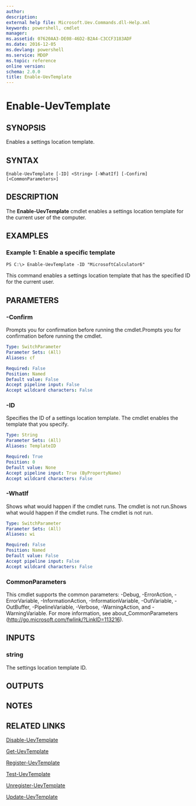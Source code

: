 ```yaml
---
author: 
description: 
external help file: Microsoft.Uev.Commands.dll-Help.xml
keywords: powershell, cmdlet
manager: 
ms.assetid: 07620AA3-DE08-46D2-B2A4-C3CCF3183ADF
ms.date: 2016-12-05
ms.devlang: powershell
ms.service: MDOP
ms.topic: reference
online version: 
schema: 2.0.0
title: Enable-UevTemplate
---
```


# Enable-UevTemplate

## SYNOPSIS
Enables a settings location template.

## SYNTAX

```
Enable-UevTemplate [-ID] <String> [-WhatIf] [-Confirm] [<CommonParameters>]
```

## DESCRIPTION
The **Enable-UevTemplate** cmdlet enables a settings location template for the current user of the computer.

## EXAMPLES

### Example 1: Enable a specific template
```
PS C:\> Enable-UevTemplate -ID "MicrosoftCalculator6"
```

This command enables a settings location template that has the specified ID for the current user.

## PARAMETERS

### -Confirm
Prompts you for confirmation before running the cmdlet.Prompts you for confirmation before running the cmdlet.

```yaml
Type: SwitchParameter
Parameter Sets: (All)
Aliases: cf

Required: False
Position: Named
Default value: False
Accept pipeline input: False
Accept wildcard characters: False
```

### -ID
Specifies the ID of a settings location template.
The cmdlet enables the template that you specify.

```yaml
Type: String
Parameter Sets: (All)
Aliases: TemplateID

Required: True
Position: 0
Default value: None
Accept pipeline input: True (ByPropertyName)
Accept wildcard characters: False
```

### -WhatIf
Shows what would happen if the cmdlet runs.
The cmdlet is not run.Shows what would happen if the cmdlet runs.
The cmdlet is not run.

```yaml
Type: SwitchParameter
Parameter Sets: (All)
Aliases: wi

Required: False
Position: Named
Default value: False
Accept pipeline input: False
Accept wildcard characters: False
```

### CommonParameters
This cmdlet supports the common parameters: -Debug, -ErrorAction, -ErrorVariable, -InformationAction, -InformationVariable, -OutVariable, -OutBuffer, -PipelineVariable, -Verbose, -WarningAction, and -WarningVariable. For more information, see about_CommonParameters (http://go.microsoft.com/fwlink/?LinkID=113216).

## INPUTS

### string
The settings location template ID.

## OUTPUTS

## NOTES

## RELATED LINKS

[Disable-UevTemplate](./Disable-UevTemplate.md)

[Get-UevTemplate](./Get-UevTemplate.md)

[Register-UevTemplate](./Register-UevTemplate.md)

[Test-UevTemplate](./Test-UevTemplate.md)

[Unregister-UevTemplate](./Unregister-UevTemplate.md)

[Update-UevTemplate](./Update-UevTemplate.md)


